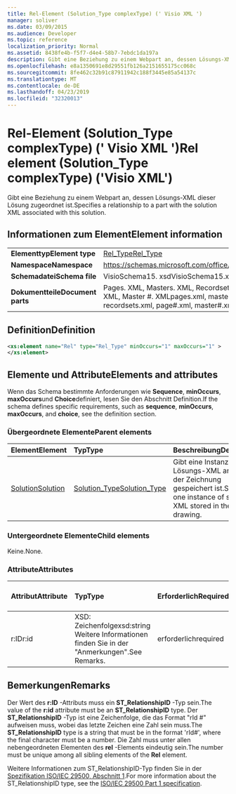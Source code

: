 ```yaml
---
title: Rel-Element (Solution_Type complexType) (' Visio XML ')
manager: soliver
ms.date: 03/09/2015
ms.audience: Developer
ms.topic: reference
localization_priority: Normal
ms.assetid: 8438fe4b-f5f7-d4e4-58b7-7ebdc1da197a
description: Gibt eine Beziehung zu einem Webpart an, dessen Lösungs-XML dieser Lösung zugeordnet ist.
ms.openlocfilehash: e8a1350691e8d29551fb126a2151655175cc068c
ms.sourcegitcommit: 8fe462c32b91c87911942c188f3445e85a54137c
ms.translationtype: MT
ms.contentlocale: de-DE
ms.lasthandoff: 04/23/2019
ms.locfileid: "32320013"
---
```

# <a name="rel-element-solutiontype-complextype-visio-xml"></a><span data-ttu-id="0e13f-103">Rel-Element (Solution_Type complexType) (' Visio XML ')</span><span class="sxs-lookup"><span data-stu-id="0e13f-103">Rel element (Solution_Type complexType) ('Visio XML')</span></span>

<span data-ttu-id="0e13f-104">Gibt eine Beziehung zu einem Webpart an, dessen Lösungs-XML dieser Lösung zugeordnet ist.</span><span class="sxs-lookup"><span data-stu-id="0e13f-104">Specifies a relationship to a part with the solution XML associated with this solution.</span></span>
  
## <a name="element-information"></a><span data-ttu-id="0e13f-105">Informationen zum Element</span><span class="sxs-lookup"><span data-stu-id="0e13f-105">Element information</span></span>

|||
|:-----|:-----|
|<span data-ttu-id="0e13f-106">**Elementtyp**</span><span class="sxs-lookup"><span data-stu-id="0e13f-106">**Element type**</span></span> <br/> |[<span data-ttu-id="0e13f-107">Rel_Type</span><span class="sxs-lookup"><span data-stu-id="0e13f-107">Rel_Type</span></span>](rel_type-complextypevisio-xml.md) <br/> |
|<span data-ttu-id="0e13f-108">**Namespace**</span><span class="sxs-lookup"><span data-stu-id="0e13f-108">**Namespace**</span></span> <br/> |https://schemas.microsoft.com/office/visio/2012/main  <br/> |
|<span data-ttu-id="0e13f-109">**Schemadatei**</span><span class="sxs-lookup"><span data-stu-id="0e13f-109">**Schema file**</span></span> <br/> |<span data-ttu-id="0e13f-110">VisioSchema15. xsd</span><span class="sxs-lookup"><span data-stu-id="0e13f-110">VisioSchema15.xsd</span></span>  <br/> |
|<span data-ttu-id="0e13f-111">**Dokumentteile**</span><span class="sxs-lookup"><span data-stu-id="0e13f-111">**Document parts**</span></span> <br/> |<span data-ttu-id="0e13f-112">Pages. XML, Masters. XML, Recordsets. XML, Page #. XML, Master #. XML</span><span class="sxs-lookup"><span data-stu-id="0e13f-112">pages.xml, masters.xml, recordsets.xml, page#.xml, master#.xml</span></span>  <br/> |
   
## <a name="definition"></a><span data-ttu-id="0e13f-113">Definition</span><span class="sxs-lookup"><span data-stu-id="0e13f-113">Definition</span></span>

```XML
<xs:element name="Rel" type="Rel_Type" minOccurs="1" maxOccurs="1" >
</xs:element>
```

## <a name="elements-and-attributes"></a><span data-ttu-id="0e13f-114">Elemente und Attribute</span><span class="sxs-lookup"><span data-stu-id="0e13f-114">Elements and attributes</span></span>

<span data-ttu-id="0e13f-115">Wenn das Schema bestimmte Anforderungen wie **Sequence**, **minOccurs**, **maxOccurs**und **Choice**definiert, lesen Sie den Abschnitt Definition.</span><span class="sxs-lookup"><span data-stu-id="0e13f-115">If the schema defines specific requirements, such as **sequence**, **minOccurs**, **maxOccurs**, and **choice**, see the definition section.</span></span> 
  
### <a name="parent-elements"></a><span data-ttu-id="0e13f-116">Übergeordnete Elemente</span><span class="sxs-lookup"><span data-stu-id="0e13f-116">Parent elements</span></span>

|<span data-ttu-id="0e13f-117">**Element**</span><span class="sxs-lookup"><span data-stu-id="0e13f-117">**Element**</span></span>|<span data-ttu-id="0e13f-118">**Typ**</span><span class="sxs-lookup"><span data-stu-id="0e13f-118">**Type**</span></span>|<span data-ttu-id="0e13f-119">**Beschreibung**</span><span class="sxs-lookup"><span data-stu-id="0e13f-119">**Description**</span></span>|
|:-----|:-----|:-----|
|[<span data-ttu-id="0e13f-120">Solution</span><span class="sxs-lookup"><span data-stu-id="0e13f-120">Solution</span></span>](solution-element-solutions_type-complextypevisio-xml.md) <br/> |[<span data-ttu-id="0e13f-121">Solution_Type</span><span class="sxs-lookup"><span data-stu-id="0e13f-121">Solution_Type</span></span>](solution_type-complextypevisio-xml.md) <br/> |<span data-ttu-id="0e13f-122">Gibt eine Instanz von Lösungs-XML an, die in der Zeichnung gespeichert ist.</span><span class="sxs-lookup"><span data-stu-id="0e13f-122">Specifies one instance of solution XML stored in the drawing.</span></span>  <br/> |
   
### <a name="child-elements"></a><span data-ttu-id="0e13f-123">Untergeordnete Elemente</span><span class="sxs-lookup"><span data-stu-id="0e13f-123">Child elements</span></span>

<span data-ttu-id="0e13f-124">Keine.</span><span class="sxs-lookup"><span data-stu-id="0e13f-124">None.</span></span>
  
### <a name="attributes"></a><span data-ttu-id="0e13f-125">Attribute</span><span class="sxs-lookup"><span data-stu-id="0e13f-125">Attributes</span></span>

|<span data-ttu-id="0e13f-126">**Attribut**</span><span class="sxs-lookup"><span data-stu-id="0e13f-126">**Attribute**</span></span>|<span data-ttu-id="0e13f-127">**Typ**</span><span class="sxs-lookup"><span data-stu-id="0e13f-127">**Type**</span></span>|<span data-ttu-id="0e13f-128">**Erforderlich**</span><span class="sxs-lookup"><span data-stu-id="0e13f-128">**Required**</span></span>|<span data-ttu-id="0e13f-129">**Beschreibung**</span><span class="sxs-lookup"><span data-stu-id="0e13f-129">**Description**</span></span>|<span data-ttu-id="0e13f-130">**Mögliche Werte**</span><span class="sxs-lookup"><span data-stu-id="0e13f-130">**Possible values**</span></span>|
|:-----|:-----|:-----|:-----|:-----|
|<span data-ttu-id="0e13f-131">r:ID</span><span class="sxs-lookup"><span data-stu-id="0e13f-131">r:id</span></span>  <br/> |<span data-ttu-id="0e13f-132">XSD: Zeichenfolge</span><span class="sxs-lookup"><span data-stu-id="0e13f-132">xsd:string</span></span>  <br/> <span data-ttu-id="0e13f-133">Weitere Informationen finden Sie in der "Anmerkungen".</span><span class="sxs-lookup"><span data-stu-id="0e13f-133">See Remarks.</span></span>  <br/> |<span data-ttu-id="0e13f-134">erforderlich</span><span class="sxs-lookup"><span data-stu-id="0e13f-134">required</span></span>  <br/> |<span data-ttu-id="0e13f-135">Gibt eine Beziehung zu einem Webpart an.</span><span class="sxs-lookup"><span data-stu-id="0e13f-135">Specifies a relationship to a part.</span></span>  <br/> |<span data-ttu-id="0e13f-136">"rId #"</span><span class="sxs-lookup"><span data-stu-id="0e13f-136">"rId#"</span></span>  <br/> <span data-ttu-id="0e13f-137">Weitere Informationen finden Sie in der "Anmerkungen".</span><span class="sxs-lookup"><span data-stu-id="0e13f-137">See Remarks.</span></span>  <br/> |
   
## <a name="remarks"></a><span data-ttu-id="0e13f-138">Bemerkungen</span><span class="sxs-lookup"><span data-stu-id="0e13f-138">Remarks</span></span>

<span data-ttu-id="0e13f-139">Der Wert des **r:ID** -Attributs muss ein **ST_RelationshipID** -Typ sein.</span><span class="sxs-lookup"><span data-stu-id="0e13f-139">The value of the **r:id** attribute must be an **ST_RelationshipID** type.</span></span> <span data-ttu-id="0e13f-140">Der **ST_RelationshipID** -Typ ist eine Zeichenfolge, die das Format "rId #" aufweisen muss, wobei das letzte Zeichen eine Zahl sein muss.</span><span class="sxs-lookup"><span data-stu-id="0e13f-140">The **ST_RelationshipID** type is a string that must be in the format 'rId#', where the final character must be a number.</span></span> <span data-ttu-id="0e13f-141">Die Zahl muss unter allen nebengeordneten Elementen des **rel** -Elements eindeutig sein.</span><span class="sxs-lookup"><span data-stu-id="0e13f-141">The number must be unique among all sibling elements of the **Rel** element.</span></span> 
  
<span data-ttu-id="0e13f-142">Weitere Informationen zum ST_RelationshipID-Typ finden Sie in der [Spezifikation ISO/IEC 29500, Abschnitt 1](https://www.iso.org/iso/home/store/catalogue_tc/catalogue_detail.md?csnumber=61750).</span><span class="sxs-lookup"><span data-stu-id="0e13f-142">For more information about the ST_RelationshipID type, see the [ISO/IEC 29500 Part 1 specification](https://www.iso.org/iso/home/store/catalogue_tc/catalogue_detail.md?csnumber=61750).</span></span>
  

